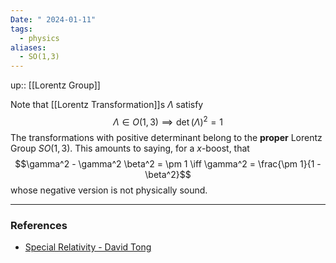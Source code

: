 ```yaml
---
Date: " 2024-01-11"
tags:
  - physics
aliases:
  - SO(1,3)
---
```

up:: [[Lorentz Group]]

Note that [[Lorentz Transformation]]s $\Lambda$ satisfy
$$\Lambda \in O(1,3) \implies \det (\Lambda)^2 = 1$$
The transformations with positive determinant belong to the **proper** Lorentz Group $SO(1,3)$. This amounts to saying, for a $x$-boost, that
$$\gamma^2 - \gamma^2 \beta^2 = \pm 1 \iff \gamma^2 = \frac{\pm 1}{1 - \beta^2}$$
whose negative version is not physically sound.

---
### References
- [Special Relativity - David Tong](http://www.damtp.cam.ac.uk/user/tong/relativity/seven.pdf)